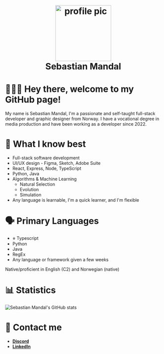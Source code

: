 <div align="center">
  <h1>
    <img height="180" alt="profile pic" src="https://avatars.githubusercontent.com/u/68667029?s=400&u=5d5ee3845f71f14ead7c8b4a230098b2bf2982b3&v=4"></img>
    <br />
    Sebastian Mandal
  </h1>
</div>

🙋🏻‍♂️ Hey there, welcome to my GitHub page!
========================================

My name is Sebastian Mandal, I'm a passionate and self-taught full-stack developer and graphic designer from Norway. I have a vocational degree in media production and have been working as a developer since 2022.

📖 What I know best
====================

- Full-stack software development
- UI/UX design - Figma, Sketch, Adobe Suite
- React, Express, Node, TypeScript
- Python, Java
- Algorithms & Machine Learning
  - Natural Selection
  - Evolution
  - Simulation
- Any language is learnable, I'm a quick learner, and I'm flexible

🗣 Primary Languages
====================

* ⭐︎ Typescript
* Python
* Java
* RegEx
* Any language or framework given a few weeks

Native/proficient in English (C2) and Norwegian (native)

📊 Statistics
=============

![Sebastian Mandal's GitHub stats](https://github-readme-stats.vercel.app/api?username=sebmandal&count_private=true&show_icons=true&theme=tokyonight)

📇 Contact me
=============

* **[Discord](https://discord.gg/MBdRyWrWdR)**
* **[LinkedIn](https://www.linkedin.com/in/sebmandal/)**
